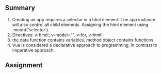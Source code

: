 ## Summary
1. Creating an app requires a selector in a html element. The app instance will also control
all child elements. Assigning the html element using .mount('selector').
1. Directives: v-bind:, v-model="", v-for, v-html
1. the data function contains variables, method object contains functions.
1. Vue is considered a declarative approach to programming, in contrast to imperative
   approach.
   
## Assignment
